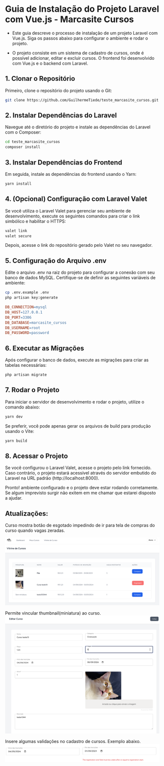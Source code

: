 # Guia de Instalação do Projeto Laravel com Vue.js - Marcasite Cursos 

+ Este guia descreve o processo de instalação de um projeto Laravel com Vue.js. Siga os passos abaixo para configurar o ambiente e rodar o projeto.

+ O projeto consiste em um sistema de cadastro de cursos, onde é possível adicionar, editar e excluir cursos. O frontend foi desenvolvido com Vue.js e o backend com Laravel.

## 1. Clonar o Repositório

Primeiro, clone o repositório do projeto usando o Git:

```bash
git clone https://github.com/GuilhermeTiede/teste_marcasite_cursos.git
```

## 2. Instalar Dependências do Laravel
Navegue até o diretório do projeto e instale as dependências do Laravel com o Composer:

```bash Copiar código
cd teste_marcasite_cursos
composer install
```
## 3. Instalar Dependências do Frontend
Em seguida, instale as dependências do frontend usando o Yarn:

```bash Copiar código
yarn install
```
## 4. (Opcional) Configuração com Laravel Valet
Se você utiliza o Laravel Valet para gerenciar seu ambiente de desenvolvimento, execute os seguintes comandos para criar o link simbólico e habilitar o HTTPS:

```bash Copiar código
valet link
valet secure
```
Depois, acesse o link do repositório gerado pelo Valet no seu navegador.

## 5. Configuração do Arquivo .env
Edite o arquivo .env na raiz do projeto para configurar a conexão com seu banco de dados
MySQL. Certifique-se de definir as seguintes variáveis de ambiente:
```bash Copiar código
cp .env.example .env
php artisan key:generate
```

```makefile Copiar código
DB_CONNECTION=mysql
DB_HOST=127.0.0.1
DB_PORT=3306
DB_DATABASE=marcasite_cursos
DB_USERNAME=root
DB_PASSWORD=password
```

## 6. Executar as Migrações
Após configurar o banco de dados, execute as migrações para criar as tabelas necessárias:

```bash Copiar código
php artisan migrate
```

## 7. Rodar o Projeto
Para iniciar o servidor de desenvolvimento e rodar o projeto, utilize o comando abaixo:

```bash Copiar código
yarn dev
```
Se preferir, você pode apenas gerar os arquivos de build para produção usando o Vite:

```bash Copiar código
yarn build
```
## 8. Acessar o Projeto
Se você configurou o Laravel Valet, acesse o projeto pelo link fornecido. Caso contrário, o projeto estará acessível através do servidor embutido do Laravel na URL padrão (http://localhost:8000).

Pronto! ambiente configurado e o projeto deve estar rodando corretamente.
Se algum imprevisto surgir não exitem em me chamar que estarei disposto a ajudar.


## Atualizações:
Curso mostra botão de esgotado impedindo de ir para tela de compras do curso quando vagas zeradas.

![img.png](img.png)

Permite vincular thumbnail(miniatura) ao curso.
![img_1.png](img_1.png)

Insere algumas validações no cadastro de cursos. Exemplo abaixo. 
![img_2.png](img_2.png)
